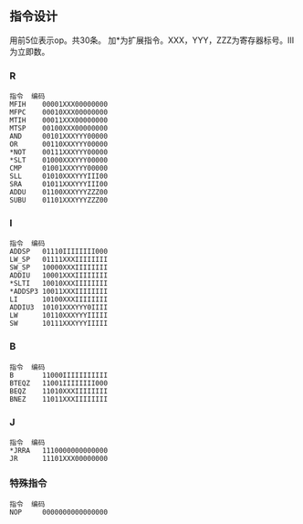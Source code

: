 ## 指令设计
用前5位表示op。共30条。 
加*为扩展指令。XXX，YYY，ZZZ为寄存器标号。III为立即数。 

### R

	指令	编码
	MFIH	00001XXX00000000
	MFPC	00010XXX00000000
	MTIH	00011XXX00000000
	MTSP	00100XXX00000000
	AND		00101XXXYYY00000
	OR		00110XXXYYY00000
	*NOT	00111XXXYYY00000
	*SLT	01000XXXYYY00000
	CMP		01001XXXYYY00000
	SLL		01010XXXYYYIII00
	SRA		01011XXXYYYIII00
	ADDU	01100XXXYYYZZZ00
	SUBU	01101XXXYYYZZZ00

### I

	指令	编码
	ADDSP	01110IIIIIIII000
	LW_SP	01111XXXIIIIIIII
	SW_SP	10000XXXIIIIIIII
	ADDIU	10001XXXIIIIIIII
	*SLTI	10010XXXIIIIIIII
	*ADDSP3	10011XXXIIIIIIII
	LI		10100XXXIIIIIIII
	ADDIU3	10101XXXYYY0IIII
	LW		10110XXXYYYIIIII
	SW		10111XXXYYYIIIII

### B
	指令	编码
	B		11000IIIIIIIIIII
	BTEQZ	11001IIIIIIII000
	BEQZ	11010XXXIIIIIIII
	BNEZ	11011XXXIIIIIIII

### J

	指令	编码
	*JRRA	1110000000000000
	JR		11101XXX00000000

### 特殊指令

	指令	编码
	NOP		0000000000000000
